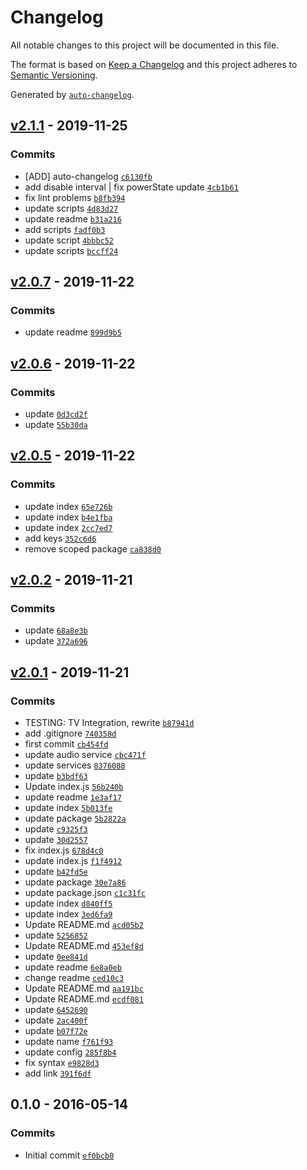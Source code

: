 # Changelog

All notable changes to this project will be documented in this file.

The format is based on [Keep a Changelog](https://keepachangelog.com/en/1.0.0/)
and this project adheres to [Semantic Versioning](https://semver.org/spec/v2.0.0.html).

Generated by [`auto-changelog`](https://github.com/CookPete/auto-changelog).

## [v2.1.1](https://github.com/marcelkordek/homebridge-harman-kardon-avr/compare/v2.0.7...v2.1.1) - 2019-11-25

### Commits

- [ADD] auto-changelog [`c6130fb`](https://github.com/marcelkordek/homebridge-harman-kardon-avr/commit/c6130fb3a7776632642c5394a22d467eb376d76f)
- add disable interval | fix powerState update [`4cb1b61`](https://github.com/marcelkordek/homebridge-harman-kardon-avr/commit/4cb1b613fe58d76f0b4723a7ee740683efe3d9a6)
- fix lint problems [`b8fb394`](https://github.com/marcelkordek/homebridge-harman-kardon-avr/commit/b8fb394a0ad9fae9cb6821d29dd8b7c0dc651f96)
- update scripts [`4d83d27`](https://github.com/marcelkordek/homebridge-harman-kardon-avr/commit/4d83d27d38632a222fd414f45042423aaec43e10)
- update readme [`b31a216`](https://github.com/marcelkordek/homebridge-harman-kardon-avr/commit/b31a21652452a7a4c7668ba38c4ce2c1b9d69494)
- add scripts [`fadf0b3`](https://github.com/marcelkordek/homebridge-harman-kardon-avr/commit/fadf0b36bc5b76fb157ca2e69bd0f78db10e8946)
- update script [`4bbbc52`](https://github.com/marcelkordek/homebridge-harman-kardon-avr/commit/4bbbc5292364c94eed0019f6347ebafc36bb9ed3)
- update scripts [`bccff24`](https://github.com/marcelkordek/homebridge-harman-kardon-avr/commit/bccff2417452254bac042a13f4772c78a13384fc)

## [v2.0.7](https://github.com/marcelkordek/homebridge-harman-kardon-avr/compare/v2.0.6...v2.0.7) - 2019-11-22

### Commits

- update readme [`899d9b5`](https://github.com/marcelkordek/homebridge-harman-kardon-avr/commit/899d9b525ce15000d55475f489ae7d521636f282)

## [v2.0.6](https://github.com/marcelkordek/homebridge-harman-kardon-avr/compare/v2.0.5...v2.0.6) - 2019-11-22

### Commits

- update [`0d3cd2f`](https://github.com/marcelkordek/homebridge-harman-kardon-avr/commit/0d3cd2f4424148b8e6b96c7df3078801008dcda3)
- update [`55b30da`](https://github.com/marcelkordek/homebridge-harman-kardon-avr/commit/55b30da05a398e31b7259cedbcc426436d4754bd)

## [v2.0.5](https://github.com/marcelkordek/homebridge-harman-kardon-avr/compare/v2.0.2...v2.0.5) - 2019-11-22

### Commits

- update index [`65e726b`](https://github.com/marcelkordek/homebridge-harman-kardon-avr/commit/65e726b2443e1094f74fb69d284ef8673190a292)
- update index [`b4e1fba`](https://github.com/marcelkordek/homebridge-harman-kardon-avr/commit/b4e1fba7cff405fb9559ab780921bbde02797428)
- update index [`2cc7ed7`](https://github.com/marcelkordek/homebridge-harman-kardon-avr/commit/2cc7ed72f197aaaada1f951e59f044aafc348664)
- add keys [`352c6d6`](https://github.com/marcelkordek/homebridge-harman-kardon-avr/commit/352c6d64416913b9b8544ee985aa586fd513ad1e)
- remove scoped package [`ca838d0`](https://github.com/marcelkordek/homebridge-harman-kardon-avr/commit/ca838d0efe257a840b80f5df860510d114dc6dbb)

## [v2.0.2](https://github.com/marcelkordek/homebridge-harman-kardon-avr/compare/v2.0.1...v2.0.2) - 2019-11-21

### Commits

- update [`68a8e3b`](https://github.com/marcelkordek/homebridge-harman-kardon-avr/commit/68a8e3b1e7af902491e0bffb97eb6e0325510731)
- update [`372a696`](https://github.com/marcelkordek/homebridge-harman-kardon-avr/commit/372a696297db898b5c9b42b0de9ff69b2d5dfb76)

## [v2.0.1](https://github.com/marcelkordek/homebridge-harman-kardon-avr/compare/0.1.0...v2.0.1) - 2019-11-21

### Commits

- TESTING: TV Integration, rewrite [`b87941d`](https://github.com/marcelkordek/homebridge-harman-kardon-avr/commit/b87941d12a8b94c1f16cf235c37e94f4a46b3bb1)
- add .gitignore [`740358d`](https://github.com/marcelkordek/homebridge-harman-kardon-avr/commit/740358d8150072a0aa9aeb877a664e53e6bdfc92)
- first commit [`cb454fd`](https://github.com/marcelkordek/homebridge-harman-kardon-avr/commit/cb454fd11ce5a055dab98cca8fd244dac9a31c50)
- update audio service [`cbc471f`](https://github.com/marcelkordek/homebridge-harman-kardon-avr/commit/cbc471f545e9473e56c21ca4c28030b68262a8a9)
- update services [`8376088`](https://github.com/marcelkordek/homebridge-harman-kardon-avr/commit/83760888c4ff91686a9462634e06bc21e24b3040)
- update [`b3bdf63`](https://github.com/marcelkordek/homebridge-harman-kardon-avr/commit/b3bdf63b6f0591652baf4c84b11d776ed974e0cf)
- Update index.js [`56b240b`](https://github.com/marcelkordek/homebridge-harman-kardon-avr/commit/56b240bed4c1b73c213043de816e7574123b4b60)
- update readme [`1e3af17`](https://github.com/marcelkordek/homebridge-harman-kardon-avr/commit/1e3af171f3beabcebcdbc773e98d03a599c7180c)
- update index [`5b013fe`](https://github.com/marcelkordek/homebridge-harman-kardon-avr/commit/5b013fe370e76d3560ef4385c07e1308c26b7463)
- update package [`5b2822a`](https://github.com/marcelkordek/homebridge-harman-kardon-avr/commit/5b2822adfd208f6e2189c09c77e7fdb619e02497)
- update [`c9325f3`](https://github.com/marcelkordek/homebridge-harman-kardon-avr/commit/c9325f32cfb62050918dbc4db038c1efcad9e013)
- update [`30d2557`](https://github.com/marcelkordek/homebridge-harman-kardon-avr/commit/30d2557365c37626b75888054b993f7f324cef2b)
- fix index.js [`678d4c0`](https://github.com/marcelkordek/homebridge-harman-kardon-avr/commit/678d4c0a5f0e9632496b5c0060d1d53572848dfd)
- update index.js [`f1f4912`](https://github.com/marcelkordek/homebridge-harman-kardon-avr/commit/f1f491237b46acd48bc27fdf101fb41532751e22)
- update [`b42fd5e`](https://github.com/marcelkordek/homebridge-harman-kardon-avr/commit/b42fd5ebfb07eda7a4ffeb293f83f93a41ecf45e)
- update package [`30e7a86`](https://github.com/marcelkordek/homebridge-harman-kardon-avr/commit/30e7a862dbd118a6b374933d709d4baa09d4456b)
- update package.json [`c1c31fc`](https://github.com/marcelkordek/homebridge-harman-kardon-avr/commit/c1c31fc894dac1e5cdf86edb743381eb499ba272)
- update index [`d840ff5`](https://github.com/marcelkordek/homebridge-harman-kardon-avr/commit/d840ff5743e5a20bad87afa375505638890532d2)
- update index [`3ed6fa9`](https://github.com/marcelkordek/homebridge-harman-kardon-avr/commit/3ed6fa9659037c0f8d55fcd067456c2409c42857)
- Update README.md [`acd05b2`](https://github.com/marcelkordek/homebridge-harman-kardon-avr/commit/acd05b262a26e893c2ed1e3e77c22ed3b0f1ed67)
- update [`5256852`](https://github.com/marcelkordek/homebridge-harman-kardon-avr/commit/52568521a73e2591e53411fe349f484d826034df)
- Update README.md [`453ef8d`](https://github.com/marcelkordek/homebridge-harman-kardon-avr/commit/453ef8d400136ca8b458dce20f11af8771fd7345)
- update [`0ee841d`](https://github.com/marcelkordek/homebridge-harman-kardon-avr/commit/0ee841d2b406f3e97cc639e1f4e205f4a6462f27)
- update readme [`6e8a0eb`](https://github.com/marcelkordek/homebridge-harman-kardon-avr/commit/6e8a0eb240a003d5d0071f0ba50084d7d3400087)
- change readme [`ced10c3`](https://github.com/marcelkordek/homebridge-harman-kardon-avr/commit/ced10c3eb99c7205c7dbbf04fc02712ecd1d182d)
- Update README.md [`aa191bc`](https://github.com/marcelkordek/homebridge-harman-kardon-avr/commit/aa191bc148eb1b4adcb37d5c97ed8787a31d67ae)
- Update README.md [`ecdf081`](https://github.com/marcelkordek/homebridge-harman-kardon-avr/commit/ecdf081569cc72fdc73ed7c2a7337a886a00e0b3)
- update [`6452690`](https://github.com/marcelkordek/homebridge-harman-kardon-avr/commit/6452690fb0e41486238d3a5e7267b029394954ff)
- update [`2ac400f`](https://github.com/marcelkordek/homebridge-harman-kardon-avr/commit/2ac400f4e1aad5fd5ad8c6a715ee56719e22d729)
- update [`b07f72e`](https://github.com/marcelkordek/homebridge-harman-kardon-avr/commit/b07f72e17765a1438c168786cb5af599d8b48ab7)
- update name [`f761f93`](https://github.com/marcelkordek/homebridge-harman-kardon-avr/commit/f761f93ef962109321c01132fff2afa02895df03)
- update config [`285f8b4`](https://github.com/marcelkordek/homebridge-harman-kardon-avr/commit/285f8b4775b3d01d58dd7a796618d4ac79781909)
- fix syntax [`e9828d3`](https://github.com/marcelkordek/homebridge-harman-kardon-avr/commit/e9828d3202306c22d8aca3c4b4d2885ea59eaada)
- add link [`391f6df`](https://github.com/marcelkordek/homebridge-harman-kardon-avr/commit/391f6df87175745fad94ee87d295bfeb907b1333)

## 0.1.0 - 2016-05-14

### Commits

- Initial commit [`ef0bcb0`](https://github.com/marcelkordek/homebridge-harman-kardon-avr/commit/ef0bcb0bdc76bc0367be08f9e2cba3999460a189)
